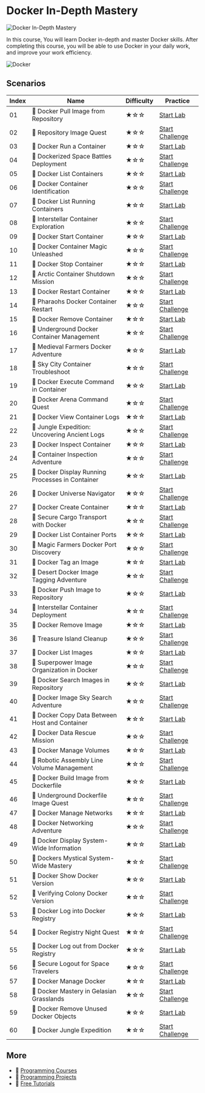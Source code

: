 # Docker In-Depth Mastery

![Docker In-Depth Mastery](https://cover-creator.appbot.io/docker-in-depth-mastery.png)

In this course, You will learn Docker in-depth and master Docker skills. After completing this course, you will be able to use Docker in your daily work, and improve your work efficiency.

![Docker](https://img.shields.io/badge/Docker-whitesmoke?style=for-the-badge&logo=docker)


## Scenarios

|   Index | Name                                            | Difficulty   | Practice                                                                   |
|---------|-------------------------------------------------|--------------|----------------------------------------------------------------------------|
|      01 | 📖 Docker Pull Image from Repository             | ★☆☆          | <a target='_blank' href='https://labex.io/labs/271485'>Start Lab</a>       |
|      02 | 🎯 Repository Image Quest                        | ★☆☆          | <a target='_blank' href='https://labex.io/labs/271484'>Start Challenge</a> |
|      03 | 📖 Docker Run a Container                        | ★☆☆          | <a target='_blank' href='https://labex.io/labs/271495'>Start Lab</a>       |
|      04 | 🎯 Dockerized Space Battles Deployment           | ★☆☆          | <a target='_blank' href='https://labex.io/labs/271494'>Start Challenge</a> |
|      05 | 📖 Docker List Containers                        | ★☆☆          | <a target='_blank' href='https://labex.io/labs/271475'>Start Lab</a>       |
|      06 | 🎯 Docker Container Identification               | ★☆☆          | <a target='_blank' href='https://labex.io/labs/271474'>Start Challenge</a> |
|      07 | 📖 Docker List Running Containers                | ★☆☆          | <a target='_blank' href='https://labex.io/labs/271483'>Start Lab</a>       |
|      08 | 🎯 Interstellar Container Exploration            | ★☆☆          | <a target='_blank' href='https://labex.io/labs/271482'>Start Challenge</a> |
|      09 | 📖 Docker Start Container                        | ★☆☆          | <a target='_blank' href='https://labex.io/labs/271499'>Start Lab</a>       |
|      10 | 🎯 Docker Container Magic Unleashed              | ★☆☆          | <a target='_blank' href='https://labex.io/labs/271498'>Start Challenge</a> |
|      11 | 📖 Docker Stop Container                         | ★☆☆          | <a target='_blank' href='https://labex.io/labs/271501'>Start Lab</a>       |
|      12 | 🎯 Arctic Container Shutdown Mission             | ★☆☆          | <a target='_blank' href='https://labex.io/labs/271500'>Start Challenge</a> |
|      13 | 📖 Docker Restart Container                      | ★☆☆          | <a target='_blank' href='https://labex.io/labs/271489'>Start Lab</a>       |
|      14 | 🎯 Pharaohs Docker Container Restart             | ★☆☆          | <a target='_blank' href='https://labex.io/labs/271488'>Start Challenge</a> |
|      15 | 📖 Docker Remove Container                       | ★☆☆          | <a target='_blank' href='https://labex.io/labs/271491'>Start Lab</a>       |
|      16 | 🎯 Underground Docker Container Management       | ★☆☆          | <a target='_blank' href='https://labex.io/labs/271490'>Start Challenge</a> |
|      17 | 📖 Medieval Farmers Docker Adventure             | ★☆☆          | <a target='_blank' href='https://labex.io/labs/271453'>Start Lab</a>       |
|      18 | 🎯 Sky City Container Troubleshoot               | ★☆☆          | <a target='_blank' href='https://labex.io/labs/271452'>Start Challenge</a> |
|      19 | 📖 Docker Execute Command in Container           | ★☆☆          | <a target='_blank' href='https://labex.io/labs/271461'>Start Lab</a>       |
|      20 | 🎯 Docker Arena Command Quest                    | ★☆☆          | <a target='_blank' href='https://labex.io/labs/271460'>Start Challenge</a> |
|      21 | 📖 Docker View Container Logs                    | ★☆☆          | <a target='_blank' href='https://labex.io/labs/271473'>Start Lab</a>       |
|      22 | 🎯 Jungle Expedition: Uncovering Ancient Logs    | ★☆☆          | <a target='_blank' href='https://labex.io/labs/271472'>Start Challenge</a> |
|      23 | 📖 Docker Inspect Container                      | ★☆☆          | <a target='_blank' href='https://labex.io/labs/271467'>Start Lab</a>       |
|      24 | 🎯 Container Inspection Adventure                | ★☆☆          | <a target='_blank' href='https://labex.io/labs/271466'>Start Challenge</a> |
|      25 | 📖 Docker Display Running Processes in Container | ★☆☆          | <a target='_blank' href='https://labex.io/labs/271507'>Start Lab</a>       |
|      26 | 🎯 Docker Universe Navigator                     | ★☆☆          | <a target='_blank' href='https://labex.io/labs/271506'>Start Challenge</a> |
|      27 | 📖 Docker Create Container                       | ★☆☆          | <a target='_blank' href='https://labex.io/labs/271459'>Start Lab</a>       |
|      28 | 🎯 Secure Cargo Transport with Docker            | ★☆☆          | <a target='_blank' href='https://labex.io/labs/271458'>Start Challenge</a> |
|      29 | 📖 Docker List Container Ports                   | ★☆☆          | <a target='_blank' href='https://labex.io/labs/271479'>Start Lab</a>       |
|      30 | 🎯 Magic Farmers Docker Port Discovery           | ★☆☆          | <a target='_blank' href='https://labex.io/labs/271478'>Start Challenge</a> |
|      31 | 📖 Docker Tag an Image                           | ★☆☆          | <a target='_blank' href='https://labex.io/labs/271505'>Start Lab</a>       |
|      32 | 🎯 Desert Docker Image Tagging Adventure         | ★☆☆          | <a target='_blank' href='https://labex.io/labs/271504'>Start Challenge</a> |
|      33 | 📖 Docker Push Image to Repository               | ★☆☆          | <a target='_blank' href='https://labex.io/labs/271487'>Start Lab</a>       |
|      34 | 🎯 Interstellar Container Deployment             | ★☆☆          | <a target='_blank' href='https://labex.io/labs/271486'>Start Challenge</a> |
|      35 | 📖 Docker Remove Image                           | ★☆☆          | <a target='_blank' href='https://labex.io/labs/271493'>Start Lab</a>       |
|      36 | 🎯 Treasure Island Cleanup                       | ★☆☆          | <a target='_blank' href='https://labex.io/labs/271492'>Start Challenge</a> |
|      37 | 📖 Docker List Images                            | ★☆☆          | <a target='_blank' href='https://labex.io/labs/271463'>Start Lab</a>       |
|      38 | 🎯 Superpower Image Organization in Docker       | ★☆☆          | <a target='_blank' href='https://labex.io/labs/271462'>Start Challenge</a> |
|      39 | 📖 Docker Search Images in Repository            | ★☆☆          | <a target='_blank' href='https://labex.io/labs/271497'>Start Lab</a>       |
|      40 | 🎯 Docker Image Sky Search Adventure             | ★☆☆          | <a target='_blank' href='https://labex.io/labs/271496'>Start Challenge</a> |
|      41 | 📖 Docker Copy Data Between Host and Container   | ★☆☆          | <a target='_blank' href='https://labex.io/labs/271457'>Start Lab</a>       |
|      42 | 🎯 Docker Data Rescue Mission                    | ★☆☆          | <a target='_blank' href='https://labex.io/labs/271456'>Start Challenge</a> |
|      43 | 📖 Docker Manage Volumes                         | ★☆☆          | <a target='_blank' href='https://labex.io/labs/271511'>Start Lab</a>       |
|      44 | 🎯 Robotic Assembly Line Volume Management       | ★☆☆          | <a target='_blank' href='https://labex.io/labs/271510'>Start Challenge</a> |
|      45 | 📖 Docker Build Image from Dockerfile            | ★☆☆          | <a target='_blank' href='https://labex.io/labs/271455'>Start Lab</a>       |
|      46 | 🎯 Underground Dockerfile Image Quest            | ★☆☆          | <a target='_blank' href='https://labex.io/labs/271454'>Start Challenge</a> |
|      47 | 📖 Docker Manage Networks                        | ★☆☆          | <a target='_blank' href='https://labex.io/labs/271477'>Start Lab</a>       |
|      48 | 🎯 Docker Networking Adventure                   | ★☆☆          | <a target='_blank' href='https://labex.io/labs/271476'>Start Challenge</a> |
|      49 | 📖 Docker Display System-Wide Information        | ★☆☆          | <a target='_blank' href='https://labex.io/labs/271465'>Start Lab</a>       |
|      50 | 🎯 Dockers Mystical System-Wide Mastery          | ★☆☆          | <a target='_blank' href='https://labex.io/labs/271464'>Start Challenge</a> |
|      51 | 📖 Docker Show Docker Version                    | ★☆☆          | <a target='_blank' href='https://labex.io/labs/271509'>Start Lab</a>       |
|      52 | 🎯 Verifying Colony Docker Version               | ★☆☆          | <a target='_blank' href='https://labex.io/labs/271508'>Start Challenge</a> |
|      53 | 📖 Docker Log into Docker Registry               | ★☆☆          | <a target='_blank' href='https://labex.io/labs/271469'>Start Lab</a>       |
|      54 | 🎯 Docker Registry Night Quest                   | ★☆☆          | <a target='_blank' href='https://labex.io/labs/271468'>Start Challenge</a> |
|      55 | 📖 Docker Log out from Docker Registry           | ★☆☆          | <a target='_blank' href='https://labex.io/labs/271471'>Start Lab</a>       |
|      56 | 🎯 Secure Logout for Space Travelers             | ★☆☆          | <a target='_blank' href='https://labex.io/labs/271470'>Start Challenge</a> |
|      57 | 📖 Docker Manage Docker                          | ★☆☆          | <a target='_blank' href='https://labex.io/labs/271503'>Start Lab</a>       |
|      58 | 🎯 Docker Mastery in Gelasian Grasslands         | ★☆☆          | <a target='_blank' href='https://labex.io/labs/271502'>Start Challenge</a> |
|      59 | 📖 Docker Remove Unused Docker Objects           | ★☆☆          | <a target='_blank' href='https://labex.io/labs/271481'>Start Lab</a>       |
|      60 | 🎯 Docker Jungle Expedition                      | ★☆☆          | <a target='_blank' href='https://labex.io/labs/271480'>Start Challenge</a> |

## More

- 🔗 [ Programming Courses](https://github.com/labex-labs/awesome-programming-courses)
- 🔗 [ Programming Projects](https://github.com/labex-labs/awesome-programming-projects)
- 🔗 [ Free Tutorials](https://github.com/labex-labs/-free-tutorials)

